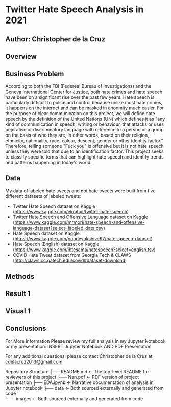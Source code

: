 # Twitter Hate Speech Analysis in 2021

## Author: Christopher de la Cruz

## Overview

## Business Problem

According to both the FBI (Federeal Bureau of Investigations) and the Geneva International Center for Justice, both hate crimes and hate speech have been on a significant rise over the past few years. Hate speech is particularly difficult to police and control because unlike most hate crimes, it happens on the internet and can be masked in anonmity much easier. For the purpose of clear communication on this project, we will define hate speech by the definition of the United Nations (UN) which defines it as "any kind of communication in speech, writing or behaviour, that attacks or uses pejorative or discriminatory language with reference to a person or a group on the basis of who they are, in other words, based on their religion, ethnicity, nationality, race, colour, descent, gender or other identity factor." Therefore, telling someone "Fuck you" is offensive but it is not hate speech unless they were told that due to an identification factor. This project seeks to classify specific terms that can highlight hate speech and identify trends and patterns happening in today's world.

## Data

My data of labeled hate tweets and not hate tweets were built from five different datasets of labeled tweets:

- Twitter Hate Speech dataset on Kaggle (https://www.kaggle.com/vkrahul/twitter-hate-speech)
- Twitter Hate Speech and Offensive Language dataset on Kaggle (https://www.kaggle.com/mrmorj/hate-speech-and-offensive-language-dataset?select=labeled_data.csv)
- Hate Speech dataset on Kaggle (https://www.kaggle.com/pandeyakshive97/hate-speech-dataset)
- Hate Speech (English) dataset on Kaggle (https://www.kaggle.com/ibtesama/hatespeech?select=english.tsv)
- COVID Hate Tweet dataset from Georgia Tech & CLAWS (http://claws.cc.gatech.edu/covid#dataset-download)

## Methods

## Result 1

## Visual 1

## Conclusions

For More Information
Please review my full analysis in my Jupyter Notebook or my presentation: INSERT Jupyter Notebook AND PDF Presentation

For any additional questions, please contact Christopher de la Cruz at cdelacruz2013@gmail.com

Repository Structure
├── README.md                                         <- The top-level README for reviewers of this project
├── Nan.pdf                                           <- PDF version of project presentation
├── EDA.ipynb                                         <- Narrative documentation of analysis in Jupyter notebook 
├── data                                              <- Both sourced externally and generated from code     
└── images                                            <- Both sourced externally and generated from code


